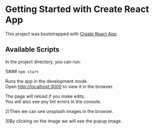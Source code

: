 # Getting Started with Create React App

This project was bootstrapped with [Create React App](https://github.com/facebook/create-react-app).

## Available Scripts

In the project directory, you can run:

1)### `npm start`

Runs the app in the development mode.\
Open [http://localhost:3000](http://localhost:3000) to view it in the browser.

The page will reload if you make edits.\
You will also see any lint errors in the console.

 2)Then we can see unsplash images in the browser.


 3)By clicking on the image we will see the popup image.
